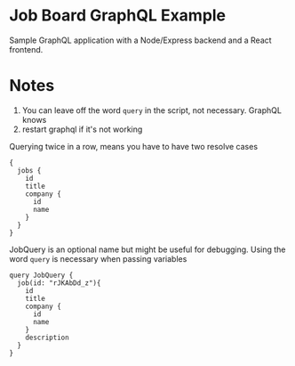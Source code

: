 # Job Board GraphQL Example

Sample GraphQL application with a Node/Express backend and a React frontend.

# Notes

1. You can leave off the word `query` in the script, not necessary. GraphQL knows
2. restart graphql if it's not working

Querying twice in a row, means you have to have two resolve cases

```
{
  jobs {
    id
    title
    company {
      id
      name
    }
  }
}
```

JobQuery is an optional name but might be useful for debugging. Using the word `query` is necessary when passing variables

```
query JobQuery {
  job(id: "rJKAbDd_z"){
    id
    title
    company {
      id
      name
    }
    description
  }
}
```
